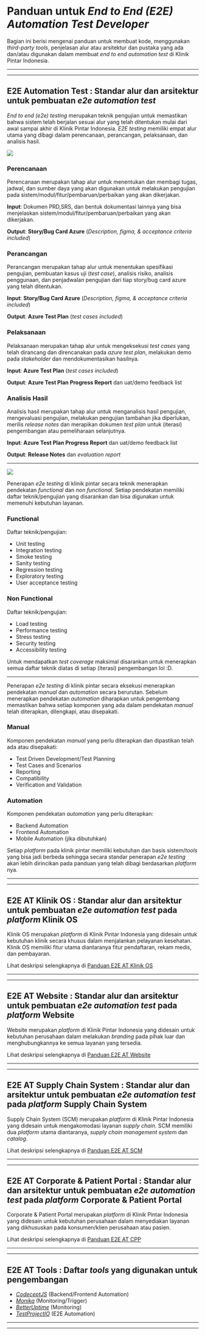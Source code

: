 # Panduan untuk *End to End (E2E) Automation Test Developer*
Bagian ini berisi mengenai panduan untuk membuat kode, menggunakan *third-party tools*, penjelasan alur atau arsitektur dan pustaka yang ada dan/atau digunakan dalam membuat *end to end automation test* di Klinik Pintar Indonesia.

---
---

## E2E Automation Test : Standar alur dan arsitektur untuk pembuatan *e2e automation test*

*End to end (e2e) testing* merupakan teknik pengujian untuk memastikan bahwa sistem telah berjalan sesuai alur yang telah ditentukan mulai dari awal sampai akhir di Klinik Pintar Indonesia. *E2E testing* memiliki empat alur utama yang dibagi dalam perencanaan, perancangan, pelaksanaan, dan analisis hasil.

![](https://i.imgur.com/98gApwl.png)

### Perencanaan

Perencanaan merupakan tahap alur untuk menentukan dan membagi tugas, jadwal, dan sumber daya yang akan digunakan untuk melakukan pengujian pada sistem/modul/fitur/pembaruan/perbaikan yang akan dikerjakan.

**Input**:
Dokumen PRD,SRS, dan bentuk dokumentasi lainnya yang bisa menjelaskan sistem/modul/fitur/pembaruan/perbaikan yang akan dikerjakan.

**Output**:
**Story/Bug Card Azure** (*Description, figma, & acceptance criteria included*)

### Perancangan

Perancangan merupakan tahap alur untuk menentukan spesifikasi pengujian, pembuatan kasus uji (*test case*), analisis risiko, analisis penggunaan, dan penjadwalan pengujian dari tiap story/bug card azure yang telah ditentukan.

**Input**:
**Story/Bug Card Azure** (*Description, figma, & acceptance criteria included*)

**Output**:
**Azure Test Plan** (*test cases included*)

### Pelaksanaan

Pelaksanaan merupakan tahap alur untuk mengeksekusi *test cases* yang telah dirancang dan direncanakan pada *azure test plan*, melakukan demo pada *stakeholder* dan mendokumentasikan hasilnya.

**Input**:
**Azure Test Plan** (*test cases included*)

**Output**:
**Azure Test Plan Progress Report** dan uat/demo feedback list

### Analisis Hasil

Analisis hasil merupakan tahap alur untuk menganalisis hasil pengujian, mengevaluasi pengujian, melakukan pengujian tambahan jika diperlukan, merilis *release notes* dan merapikan dokumen *test plan* untuk (iterasi) pengembangan atau pemeliharaan selanjutnya.

**Input**:
**Azure Test Plan Progress Report** dan uat/demo feedback list

**Output**:
**Release Notes** dan *evaluation report*

---

![](https://i.imgur.com/yV3bmoO.png)

Penerapan *e2e testing* di klinik pintar secara teknik menerapkan pendekatan *functional* dan *non functional*. Setiap pendekatan memiliki daftar teknik/pengujian yang disarankan dan bisa digunakan untuk memenuhi kebutuhan layanan.

### Functional
Daftar teknik/pengujian:
- Unit testing
- Integration testing
- Smoke testing
- Sanity testing
- Regression testing
- Exploratory testing
- User acceptance testing

### Non Functional
Daftar teknik/pengujian:
- Load testing
- Performance testing
- Stress testing
- Security testing
- Accessibility testing

Untuk mendapatkan *test coverage* maksimal disarankan untuk menerapkan semua daftar teknik diatas di setiap (iterasi) pengembangan lol :D.

---

Penerapan *e2e testing* di klinik pintar secara eksekusi menerapkan pendekatan *manual* dan *automation* secara berurutan. Sebelum menerapkan pendekatan *automation* diharapkan untuk pengembang memastikan bahwa setiap komponen yang ada dalam pendekatan *manual* telah diterapkan, dilengkapi, atau disepakati.

### Manual
Komponen pendekatan *manual* yang perlu diterapkan dan dipastikan telah ada atau disepakati:
- Test Driven Development/Test Planning
- Test Cases and Scenarios
- Reporting
- Compatibility
- Verification and Validation

### Automation
Komponen pendekatan *automation* yang perlu diterapkan:
- Backend Automation
- Frontend Automation
- Mobile Automation (jika dibutuhkan)

Setiap *platform* pada klinik pintar memiliki kebutuhan dan basis sistem/*tools* yang bisa jadi berbeda sehingga secara standar penerapan *e2e testing* akan lebih dirincikan pada panduan yang telah dibagi berdasarkan *platform* nya.

---
---


## E2E AT Klinik OS : Standar alur dan arsitektur untuk pembuatan *e2e automation test* pada *platform* Klinik OS

Klinik OS merupakan *platform* di Klinik Pintar Indonesia yang didesain untuk kebutuhan klinik secara khusus dalam menjalankan pelayanan kesehatan. Klinik OS memiliki fitur utama diantaranya fitur pendaftaran, rekam medis, dan pembayaran.

Lihat deskripsi selengkapnya di [Panduan E2E AT Klinik OS](https://github.com/medigoid/tech-handbook/blob/master/e2e-at-klinikos-development.md)

---
---


## E2E AT Website : Standar alur dan arsitektur untuk pembuatan *e2e automation test* pada *platform* Website

Website merupakan *platform* di Klinik Pintar Indonesia yang didesain untuk kebutuhan perusahaan dalam melakukan *branding* pada pihak luar dan menghubungkannya ke semua layanan yang tersedia.

Lihat deskripsi selengkapnya di [Panduan E2E AT Website](https://github.com/medigoid/tech-handbook/blob/master/e2e-at-website-development.md)

---
---


## E2E AT Supply Chain System : Standar alur dan arsitektur untuk pembuatan *e2e automation test* pada *platform* Supply Chain System

Supply Chain System (SCM) merupakan *platform* di Klinik Pintar Indonesia yang didesain untuk mengakomodasi layanan *supply chain*. SCM memiliki dua *platform* utama diantaranya, *supply chain management system* dan *catalog*.

Lihat deskripsi selengkapnya di [Panduan E2E AT SCM](https://github.com/medigoid/tech-handbook/blob/master/e2e-at-scm-development.md)

---
---

## E2E AT Corporate & Patient Portal : Standar alur dan arsitektur untuk pembuatan *e2e automation test* pada *platform* Corporate & Patient Portal

Corporate & Patient Portal merupakan *platform* di Klinik Pintar Indonesia yang didesain untuk kebutuhan perusahaan dalam menyediakan layanan yang dikhususkan pada konsumen/klien perusahaan atau pasien.

Lihat deskripsi selengkapnya di [Panduan E2E AT CPP](https://github.com/medigoid/tech-handbook/blob/master/e2e-at-cpp-development.md)

---
---

## E2E AT Tools : Daftar *tools* yang digunakan untuk pengembangan

- *[CodeceptJS](https://codecept.io/)* (Backend/Frontend Automation)
- *[Monika](https://monika.hyperjump.tech/)* (Monitoring/Trigger)
- *[BetterUptime](https://betterstack.com/better-uptime)* (Monitoring)
- *[TestProjectIO](https://testproject.io/)* (E2E Automation)

---
---
